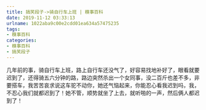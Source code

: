 ```yaml
---
title: 搞笑段子->骑自行车上班 | 糗事百科
date: 2019-11-12 03:33:13
urlname: 1022aba9c00e2cdd01ea634a57475235
tags: 
- 糗事百科
categories:
- 糗事百科
- 搞笑段子
---
```

几年前的事，骑自行车上班，路上自行车还没气了，好容易找地补好了，眼看就要迟到了，还得骑五六分钟的路，路边突然杀出一个女同事，没二百斤也差不多，非要搭车，我苦苦哀求说这车驼不动你，她还气恼起来，你能忍心看我迟到吗，我，不忍心我们就都迟到了！她不管，顺势就坐了上去，就听啪的一声，然后俩人都迟到了！


